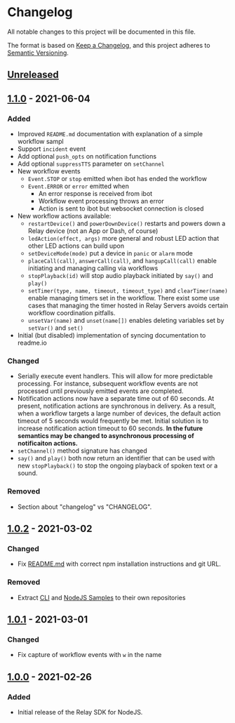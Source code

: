 # Changelog
All notable changes to this project will be documented in this file.

The format is based on [Keep a Changelog](https://keepachangelog.com/en/1.0.0/),
and this project adheres to [Semantic Versioning](https://semver.org/spec/v2.0.0.html).

## [Unreleased]

## [1.1.0] - 2021-06-04

### Added
- Improved `README.md` documentation with explanation of a simple workflow sampl
- Support `incident` event
- Add optional `push_opts` on notification functions
- Add optional `suppressTTS` parameter on `setChannel`
- New workflow events
  - `Event.STOP` or `stop` emitted when ibot has ended the workflow
  - `Event.ERROR` or `error` emitted when
    - An error response is received from ibot
    - Workflow event processing throws an error
    - Action is sent to ibot but websocket connection is closed
- New workflow actions available:
  - `restartDevice()` and `powerDownDevice()` restarts and powers down a Relay device
    (not an App or Dash, of course)
  - `ledAction(effect, args)` more general and robust LED action that other LED actions
    can build upon
  - `setDeviceMode(mode)` put a device in `panic` or `alarm` mode
  - `placeCall(call)`, `answerCall(call)`, and `hangupCall(call)` enable initiating and
    managing calling via workflows
  - `stopPlayback(id)` will stop audio playback initiated by `say()` and `play()`
  - `setTimer(type, name, timeout, timeout_type)` and `clearTimer(name)` enable managing
    timers set in the workflow. There exist some use cases that managing the timer hosted
    in Relay Servers avoids certain workflow coordination pitfalls.
  - `unsetVar(name)` and `unset(name[])` enables deleting variables set by `setVar()` and `set()`
- Initial (but disabled) implementation of syncing documentation to readme.io

### Changed
- Serially execute event handlers. This will allow for more predictable processing. For
  instance, subsequent workflow events are not processed until previously emitted events
  are completed.
- Notification actions now have a separate time out of 60 seconds. At present, notification
  actions are synchronous in delivery. As a result, when a workflow targets a large number
  of devices, the default action timeout of 5 seconds would frequently be met. Initial
  solution is to increase notification action timeout to 60 seconds. __In the future semantics
  may be changed to asynchronous processing of notificaiton actions.__
- `setChannel()` method signature has changed
- `say()` and `play()` both now return an identifier that can be used with new `stopPlayback()`
  to stop the ongoing playback of spoken text or a sound.

### Removed
- Section about "changelog" vs "CHANGELOG".

## [1.0.2] - 2021-03-02

### Changed
- Fix [README.md](README.md) with correct npm installation instructions and git URL.

### Removed
- Extract [CLI](https://github.com/relaypro/relay-cli) and
  [NodeJS Samples](https://github.com/relaypro/relay-samples) to their own repositories

## [1.0.1] - 2021-03-01

### Changed
- Fix capture of workflow events with `w` in the name


## [1.0.0] - 2021-02-26

### Added
- Initial release of the Relay SDK for NodeJS.

[Unreleased]: https://github.com/relaypro/relay-js/compare/v1.1.0...HEAD
[1.1.0]: https://github.com/relaypro/relay-js/compare/v1.0.2...v1.1.0
[1.0.2]: https://github.com/relaypro/relay-js/compare/v1.0.1...v1.0.2
[1.0.1]: https://github.com/relaypro/relay-js/compare/v1.0.0...v1.0.1
[1.0.0]: https://github.com/relaypro/relay-js/releases/tag/v1.0.2
